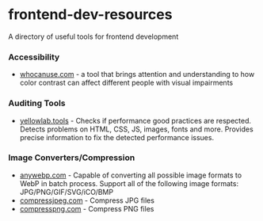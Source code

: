# frontend-dev-resources
A directory of useful tools for frontend development

### Accessibility
- [whocanuse.com](https://whocanuse.com/) - a tool that brings attention and understanding to how color contrast can affect different people with visual impairments

### Auditing Tools
- [yellowlab.tools](https://yellowlab.tools/) - Checks if performance good practices are respected. Detects problems on HTML, CSS, JS, images, fonts and more. Provides precise information to fix the detected performance issues.

### Image Converters/Compression
- [anywebp.com](https://anywebp.com/convert-to-webp.html) - Capable of converting all possible image formats to WebP in batch process. Support all of the following image formats: JPG/PNG/GIF/SVG/iCO/BMP
- [compressjpeg.com](https://compressjpeg.com/) - Compress JPG files
- [compresspng.com](https://compresspng.com/) - Compress PNG files
